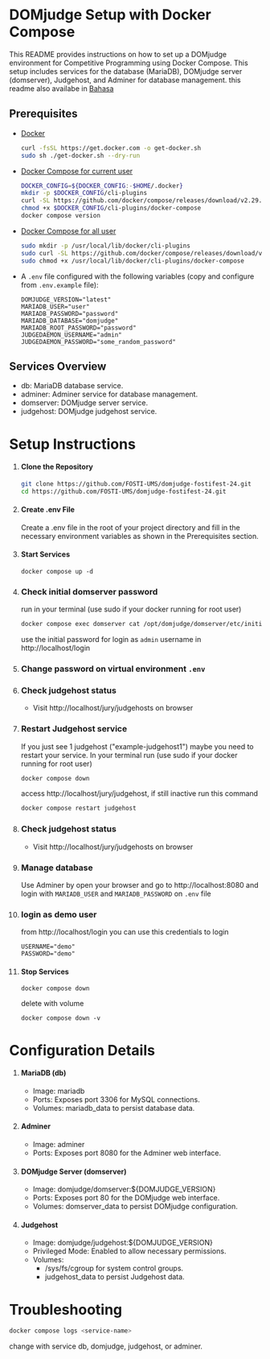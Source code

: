 # DOMjudge Setup with Docker Compose

This README provides instructions on how to set up a DOMjudge environment for Competitive Programming using Docker Compose. This setup includes services for the database (MariaDB), DOMjudge server (domserver), Judgehost, and Adminer for database management. this readme also availabe in [Bahasa](https://github.com)

## Prerequisites

- [Docker]()
  ```sh
  curl -fsSL https://get.docker.com -o get-docker.sh
  sudo sh ./get-docker.sh --dry-run
  ```
- [Docker Compose for current user](https://docs.docker.com/compose/install/linux/#install-the-plugin-manually)
  ```sh
  DOCKER_CONFIG=${DOCKER_CONFIG:-$HOME/.docker}
  mkdir -p $DOCKER_CONFIG/cli-plugins
  curl -SL https://github.com/docker/compose/releases/download/v2.29.1/docker-compose-linux-x86_64 -o $DOCKER_CONFIG/cli-plugins/docker-compose
  chmod +x $DOCKER_CONFIG/cli-plugins/docker-compose
  docker compose version
  ```
- [Docker Compose for all user](https://docs.docker.com/compose/install/linux/#install-the-plugin-manually)
  ```bash
  sudo mkdir -p /usr/local/lib/docker/cli-plugins
  sudo curl -SL https://github.com/docker/compose/releases/download/v2.29.1/docker-compose-linux-x86_64 -o /usr/local/lib/docker/cli-plugins/docker-compose
  sudo chmod +x /usr/local/lib/docker/cli-plugins/docker-compose
  ```
- A `.env` file configured with the following variables (copy and configure from `.env.example` file):

  ```env
  DOMJUDGE_VERSION="latest"
  MARIADB_USER="user"
  MARIADB_PASSWORD="password"
  MARIADB_DATABASE="domjudge"
  MARIADB_ROOT_PASSWORD="password"
  JUDGEDAEMON_USERNAME="admin"
  JUDGEDAEMON_PASSWORD="some_random_password"
  ```

## Services Overview

- db: MariaDB database service.
- adminer: Adminer service for database management.
- domserver: DOMjudge server service.
- judgehost: DOMjudge judgehost service.

# Setup Instructions

1. #### Clone the Repository

   ```sh
   git clone https://github.com/FOSTI-UMS/domjudge-fostifest-24.git
   cd https://github.com/FOSTI-UMS/domjudge-fostifest-24.git
   ```

2. #### Create .env File
   Create a .env file in the root of your project directory and fill in the necessary environment variables as shown in the Prerequisites section.
3. #### Start Services
   ```
   docker compose up -d
   ```
4. ### Check initial domserver password
   run in your terminal (use sudo if your docker running for root user)
   ```sh
   docker compose exec domserver cat /opt/domjudge/domserver/etc/initial_admin_password.secret
   ```
   use the initial password for login as `admin` username in http://localhost/login
5. ### Change password on virtual environment `.env`
6. ### Check judgehost status
   - Visit http://localhost/jury/judgehosts on browser
7. ### Restart Judgehost service
   If you just see 1 judgehost ("example-judgehost1") maybe you need to restart your service.
   In your terminal run (use sudo if your docker running for root user)
   ```sh
   docker compose down
   ```
   access http://localhost/jury/judgehost, if still inactive run this command
   ```sh
   docker compose restart judgehost
   ```
8. ### Check judgehost status

   - Visit http://localhost/jury/judgehosts on browser

9. ### Manage database
   Use Adminer by open your browser and go to http://localhost:8080 and login with `MARIADB_USER` and `MARIADB_PASSWORD` on `.env` file
10. ### login as demo user
    from http://localhost/login you can use this credentials to login
    ```
    USERNAME="demo"
    PASSWORD="demo"
    ```
11. #### Stop Services

    ```
    docker compose down
    ```

    delete with volume

    ```
    docker compose down -v
    ```

# Configuration Details

1.  #### MariaDB (db)
    - Image: mariadb
    - Ports: Exposes port 3306 for MySQL connections.
    - Volumes: mariadb_data to persist database data.
2.  #### Adminer
    - Image: adminer
    - Ports: Exposes port 8080 for the Adminer web interface.
3.  #### DOMjudge Server (domserver)
    - Image: domjudge/domserver:${DOMJUDGE_VERSION}
    - Ports: Exposes port 80 for the DOMjudge web interface.
    - Volumes: domserver_data to persist DOMjudge configuration.
4.  #### Judgehost
    - Image: domjudge/judgehost:${DOMJUDGE_VERSION}
    - Privileged Mode: Enabled to allow necessary permissions.
    - Volumes:
      - /sys/fs/cgroup for system control groups.
      - judgehost_data to persist Judgehost data.

# Troubleshooting

```sh
docker compose logs <service-name>
```

change <service-name> with service db, domjudge, judgehost, or adminer.
